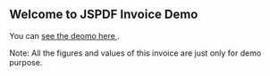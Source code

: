 ## Welcome to JSPDF Invoice Demo

You can [see the deomo here ](https://jinoshaji.github.io/jsPDF-GST-Invoice/).

Note: All the figures and values of this invoice are just only for demo purpose.

